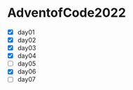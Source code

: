 # AdventofCode2022

- [x] day01
- [x] day02
- [x] day03
- [x] day04
- [ ] day05
- [x] day06
- [ ] day07